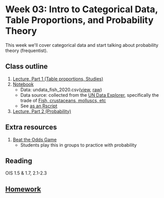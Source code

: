 # Week 03: Intro to Categorical Data, Table Proportions, and Probability Theory

This week we'll cover categorical data and start talking about probability theory (frequentist).

## Class outline

 1. [Lecture, Part 1 (Table proportions, Studies)](lecture3_s2020_toupload_p1.pdf)
 1. [Notebook](prep_notebook_fishData_redo_week03.ipynb)
    * Data:  undata\_fish\_2020.csv([view](../week02/undata_fish_2020.csv), [raw](https://raw.githubusercontent.com/jnaiman/is542_spring2020/master/week02/undata_fish_2020.csv))
	* Data source: collected from the [UN Data Explorer](http://data.un.org/Explorer.aspx), specifically the trade of [Fish, crustaceans, molluscs, etc](http://data.un.org/Data.aspx?d=ComTrade&f=_l1Code%3a4)
	* See [as an Rscript](Rscripts/prep_notes_fishData_week03_part1.R)
 1. [Lecture, Part 2 (Probability)](lecture3_f2019_toupload_probablity_p2.pdf)
 
## Extra resources

 1. [Beat the Odds Game](http://d3tt741pwxqwm0.cloudfront.net/WGBH/mgbh/mgbh_int_beatodds/index.html)
    * Students play this in groups to practice with probability 
	
## Reading

OIS 1.5 & 1.7, 2.1-2.3

## [Homework](homework.md)

